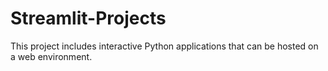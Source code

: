 # Streamlit-Projects
This project includes interactive Python applications that can be hosted on a web environment.
